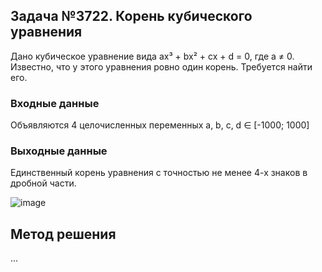 ## Задача №3722. Корень кубического уравнения

Дано кубическое уравнение вида ax³ + bx² + cx + d = 0, где a ≠ 0. Известно, что у этого уравнения ровно один корень. Требуется найти его.

### Входные данные
Объявляются 4 целочисленных переменных a, b, c, d ∈ [-1000; 1000]

### Выходные данные
Единственный корень уравнения с точностью не менее 4-х знаков в дробной части.

![image](https://github.com/user-attachments/assets/a8f4fe2e-d12a-4d8c-8334-373029def68b)


## Метод решения

...
